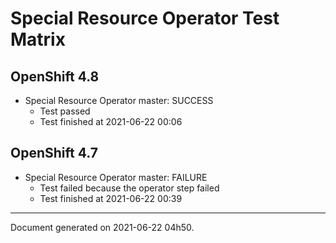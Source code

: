 
Special Resource Operator Test Matrix
=====================================

OpenShift 4.8
-------------

* Special Resource Operator master: SUCCESS
  - Test passed
  - Test finished at 2021-06-22 00:06

OpenShift 4.7
-------------

* Special Resource Operator master: FAILURE
  - Test failed because the operator step failed
  - Test finished at 2021-06-22 00:39


---
Document generated on 2021-06-22 04h50.

